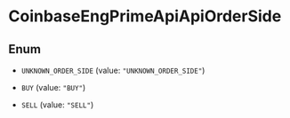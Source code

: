 
# CoinbaseEngPrimeApiApiOrderSide

## Enum


* `UNKNOWN_ORDER_SIDE` (value: `"UNKNOWN_ORDER_SIDE"`)

* `BUY` (value: `"BUY"`)

* `SELL` (value: `"SELL"`)



